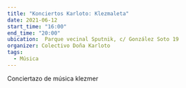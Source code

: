 ```yaml
---
title: "Konciertos Karloto: Klezmaleta"
date: 2021-06-12
start_time: "16:00"
end_time: "20:00"
ubication:  Parque vecinal Sputnik, c/ González Soto 19
organizer: Colectivo Doña Karloto
tags:
  - Música
---
```

Conciertazo de música klezmer
